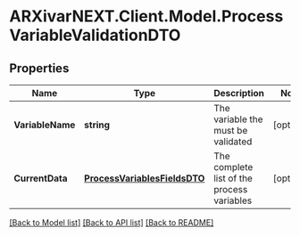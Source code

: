 # ARXivarNEXT.Client.Model.ProcessVariableValidationDTO
## Properties

Name | Type | Description | Notes
------------ | ------------- | ------------- | -------------
**VariableName** | **string** | The variable the must be validated | [optional] 
**CurrentData** | [**ProcessVariablesFieldsDTO**](ProcessVariablesFieldsDTO.md) | The complete list of the process variables | [optional] 

[[Back to Model list]](../README.md#documentation-for-models) [[Back to API list]](../README.md#documentation-for-api-endpoints) [[Back to README]](../README.md)

